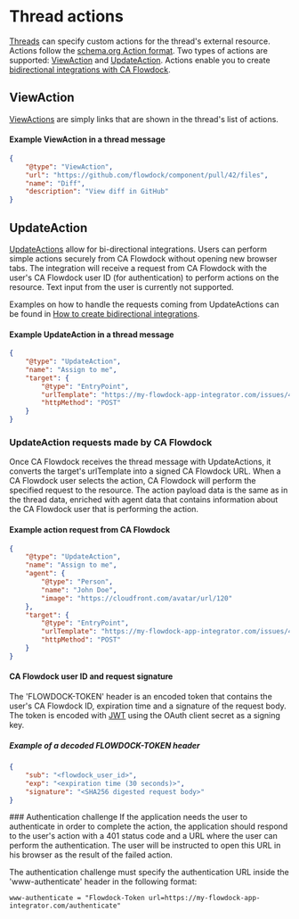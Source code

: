 # Thread actions

[Threads](threads) can specify custom actions for the thread's external resource. Actions follow the [schema.org Action format](http://schema.org/Action).
Two types of actions are supported: [ViewAction](#/view-action) and [UpdateAction](#/update-action). Actions enable you to create [bidirectional integrations with CA Flowdock](how-to-create-bidirectional-integrations).

<span id="/view-action"></span>
## ViewAction
[ViewActions](http://schema.org/ViewAction) are simply links that are shown in the thread's list of actions.
#### Example ViewAction in a thread message
```json
{
    "@type": "ViewAction",
    "url": "https://github.com/flowdock/component/pull/42/files",
    "name": "Diff",
    "description": "View diff in GitHub"
}
```

<span id="/update-action"></span>
## UpdateAction
[UpdateActions](http://schema.org/UpdateAction) allow for bi-directional integrations. Users can perform simple
actions securely from CA Flowdock without opening new browser tabs. The integration will receive a request from CA Flowdock
with the user's CA Flowdock user ID (for authentication) to perform actions on the resource. Text input from the user is currently not supported.

Examples on how to handle the requests coming from UpdateActions can be found in [How to create bidirectional integrations](how-to-create-bidirectional-integrations).

#### Example UpdateAction in a thread message
```json
{
    "@type": "UpdateAction",
    "name": "Assign to me",
    "target": {
        "@type": "EntryPoint",
        "urlTemplate": "https://my-flowdock-app-integrator.com/issues/42?assignee=me",
        "httpMethod": "POST"
    }
}
```

### UpdateAction requests made by CA Flowdock
Once CA Flowdock receives the thread message with UpdateActions, it converts the target's urlTemplate into a signed CA Flowdock URL. When a CA Flowdock user selects the action, CA Flowdock will perform the specified request to the resource. The action payload data is the same as in the thread data, enriched with agent data that contains information about the CA Flowdock user that is performing the action.

#### Example action request from CA Flowdock
```json
{
    "@type": "UpdateAction",
    "name": "Assign to me",
    "agent": {
        "@type": "Person",
        "name": "John Doe",
        "image": "https://cloudfront.com/avatar/url/120"
    },
    "target": {
        "@type": "EntryPoint",
        "urlTemplate": "https://my-flowdock-app-integrator.com/issues/42?assignee=me",
        "httpMethod": "POST"
    }
}
```

<span id="/signature"></span>
#### CA Flowdock user ID and request signature
The 'FLOWDOCK-TOKEN' header is an encoded token that contains the user's CA Flowdock ID, expiration time and a signature of the request body. The token is encoded with [JWT](http://jwt.io) using the OAuth client secret as a signing key.

##### Example of a decoded FLOWDOCK-TOKEN header
```json
{
    "sub": "<flowdock_user_id>",
    "exp": "<expiration time (30 seconds)>",
    "signature": "<SHA256 digested request body>"
}
```

<div id="/authentication-challenge"></div>
### Authentication challenge
If the application needs the user to authenticate in order to complete the action, the application should respond to the user's action with a 401 status code and a URL where the user can perform the authentication. The user will be instructed to open this URL in his browser as the result of the failed action.

The authentication challenge must specify the authentication URL inside the 'www-authenticate' header in the following format:

```
www-authenticate = "Flowdock-Token url=https://my-flowdock-app-integrator.com/authenticate"
```
